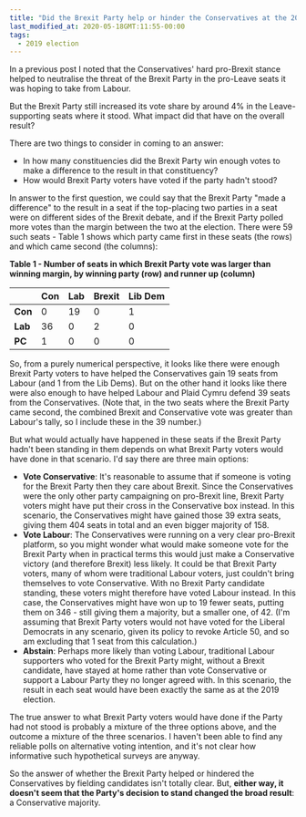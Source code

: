 ```yaml
---
title: "Did the Brexit Party help or hinder the Conservatives at the 2019 election?"
last_modified_at: 2020-05-18GMT:11:55-00:00
tags:
  - 2019 election
---
```


In a previous post I noted that the Conservatives' hard pro-Brexit stance helped to neutralise the threat of the Brexit Party in the pro-Leave seats it was hoping to take from Labour. 

But the Brexit Party still increased its vote share by around 4% in the  Leave-supporting seats where it stood. What impact did that have on the overall result?

There are two things to consider in coming to an answer:
* In how many constituencies did the Brexit Party win enough votes to make a difference to the result in that constituency?
* How would Brexit Party voters have voted if the party hadn't stood?

In answer to the first question, we could say that the Brexit Party "made a difference" to the result in a seat if the top-placing two parties in a seat were on different sides of the Brexit debate, and if the Brexit Party polled more votes than the margin between the two at the election. There were 59 such seats - Table 1 shows which party came first in these seats (the rows) and which came second (the columns):

**Table 1 - Number of seats in which Brexit Party vote was larger than winning margin, by winning party (row) and runner up (column)**

|         | Con | Lab | Brexit | Lib Dem |
|---------|-----|-----|--------|---------|
| **Con** | 0   | 19  | 0      | 1       |
| **Lab** | 36  | 0   | 2      | 0       |
| **PC**  | 1   | 0   | 0      | 0       |

So, from a purely numerical perspective, it looks like there were enough Brexit Party voters to have helped the Conservatives gain 19 seats from Labour (and 1 from the Lib Dems). But on the other hand it looks like there were also enough to have helped Labour and Plaid Cymru defend 39 seats from the Conservatives. (Note that, in the two seats where the Brexit Party came second, the combined Brexit and Conservative vote was greater than Labour's tally, so I include these in the 39 number.)

But what would actually have happened in these seats if the Brexit Party hadn't been standing in them depends on what Brexit Party voters would have done in that scenario. I'd say there are three main options:
* **Vote Conservative**: It's reasonable to assume that if someone is voting for the Brexit Party then they care about Brexit. Since the Conservatives were the only other party campaigning on pro-Brexit line, Brexit Party voters might have put their cross in the Conservative box instead. In this scenario, the Conservatives might have gained those 39 extra seats, giving them 404 seats in total and an even bigger majority of 158.
* **Vote Labour**: The Conservatives were running on a very clear pro-Brexit platform, so you might wonder what would make someone vote for the Brexit Party when in practical terms this would just make a Conservative victory (and therefore Brexit) less likely. It could be that Brexit Party voters, many of whom were traditional Labour voters, just couldn't bring themselves to vote Conservative. With no Brexit Party candidate standing, these voters might therefore have voted Labour instead. In this case, the Conservatives might have won up to 19 fewer seats, putting them on 346 - still giving them a majority, but a smaller one, of 42. (I'm assuming that Brexit Party voters would not have voted for the Liberal Democrats in any scenario, given its policy to revoke Article 50, and so am excluding that 1 seat from this calculation.)
* **Abstain**: Perhaps more likely than voting Labour, traditional Labour supporters who voted for the Brexit Party might, without a Brexit candidate, have stayed at home rather than vote Conservative or support a Labour Party they no longer agreed with. In this scenario, the result in each seat would have been exactly the same as at the 2019 election.

The true answer to what Brexit Party voters would have done if the Party had not stood is probably a mixture of the three options above, and the outcome a mixture of the three scenarios. I haven't been able to find any reliable polls on alternative voting intention, and it's not clear how informative such hypothetical surveys are anyway. 

So the answer of whether the Brexit Party helped or hindered the Conservatives by fielding candidates isn't totally clear. But, **either way, it doesn't seem that the Party's decision to stand changed the broad result**: a Conservative majority.
